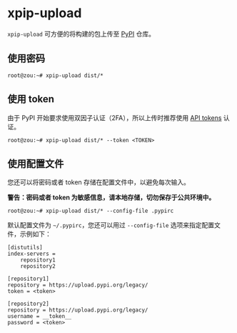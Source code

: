 # xpip-upload

`xpip-upload` 可方便的将构建的包上传至 [PyPI](https://pypi.org/) 仓库。

## 使用密码

```shell
root@zou:~# xpip-upload dist/*
```

## 使用 token

由于 PyPI 开始要求使用双因子认证（2FA），所以上传时推荐使用 [API tokens](https://pypi.org/help/#apitoken) 认证。

```shell
root@zou:~# xpip-upload dist/* --token <TOKEN>
```

## 使用配置文件

您还可以将密码或者 token 存储在配置文件中，以避免每次输入。

**警告：密码或者 token 为敏感信息，请本地存储，切勿保存于公共环境中。**

```shell
root@zou:~# xpip-upload dist/* --config-file .pypirc
```

默认配置文件为 `~/.pypirc`，您还可以用过 `--config-file` 选项来指定配置文件，示例如下：

```text
[distutils]
index-servers =
    repository1
    repository2

[repository1]
repository = https://upload.pypi.org/legacy/
token = <token>

[repository2]
repository = https://upload.pypi.org/legacy/
username = __token__
password = <token>
```
